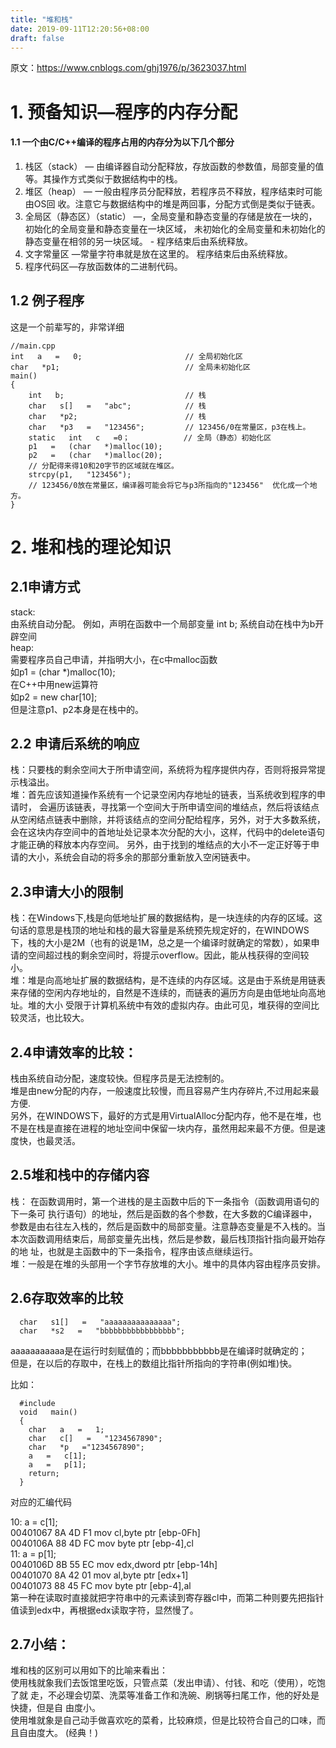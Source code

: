 ```yaml
---
title: "堆和栈"
date: 2019-09-11T12:20:56+08:00
draft: false
---
```


原文：<https://www.cnblogs.com/ghj1976/p/3623037.html>

# 1. 预备知识—程序的内存分配

#### 1.1  一个由C/C++编译的程序占用的内存分为以下几个部分

1. 栈区（stack）  —   由编译器自动分配释放，存放函数的参数值，局部变量的值等。其操作方式类似于数据结构中的栈。
2. 堆区（heap）   —   一般由程序员分配释放，若程序员不释放，程序结束时可能由OS回 
     收。注意它与数据结构中的堆是两回事，分配方式倒是类似于链表。
3. 全局区（静态区）（static） —，全局变量和静态变量的存储是放在一块的，初始化的全局变量和静态变量在一块区域，   未初始化的全局变量和未初始化的静态变量在相邻的另一块区域。   -   程序结束后由系统释放。
4. 文字常量区   —常量字符串就是放在这里的。   程序结束后由系统释放。
5. 程序代码区—存放函数体的二进制代码。



## 1.2 例子程序

这是一个前辈写的，非常详细   

```
//main.cpp   
int   a   =   0;                       // 全局初始化区   
char   *p1;                            // 全局未初始化区   
main()   
{   
    int   b;                           // 栈   
    char   s[]   =   "abc";            // 栈   
    char   *p2;                        // 栈   
    char   *p3   =   "123456";         // 123456/0在常量区，p3在栈上。   
    static   int   c   =0；            // 全局（静态）初始化区   
    p1   =   (char   *)malloc(10);   
    p2   =   (char   *)malloc(20);  
    // 分配得来得10和20字节的区域就在堆区。    
    strcpy(p1,   "123456");   
    // 123456/0放在常量区，编译器可能会将它与p3所指向的"123456"  优化成一个地方。    
}
```



# 2. 堆和栈的理论知识

## 2.1申请方式

stack:   
由系统自动分配。   例如，声明在函数中一个局部变量   int   b;   系统自动在栈中为b开辟空间  
heap:    
需要程序员自己申请，并指明大小，在c中malloc函数   
如p1   =   (char   *)malloc(10);   
在C++中用new运算符   
如p2   =   new   char[10];   
但是注意p1、p2本身是在栈中的。   



## 2.2   申请后系统的响应

  栈：只要栈的剩余空间大于所申请空间，系统将为程序提供内存，否则将报异常提示栈溢出。   
  堆：首先应该知道操作系统有一个记录空闲内存地址的链表，当系统收到程序的申请时， 会遍历该链表，寻找第一个空间大于所申请空间的堆结点，然后将该结点从空闲结点链表中删除，并将该结点的空间分配给程序，另外，对于大多数系统，会在这块内存空间中的首地址处记录本次分配的大小，这样，代码中的delete语句才能正确的释放本内存空间。 
  另外，由于找到的堆结点的大小不一定正好等于申请的大小，系统会自动的将多余的那部分重新放入空闲链表中。   

## 2.3申请大小的限制

栈：在Windows下,栈是向低地址扩展的数据结构，是一块连续的内存的区域。这句话的意思是栈顶的地址和栈的最大容量是系统预先规定好的，在WINDOWS下，栈的大小是2M（也有的说是1M，总之是一个编译时就确定的常数），如果申请的空间超过栈的剩余空间时，将提示overflow。因此，能从栈获得的空间较小。   
堆：堆是向高地址扩展的数据结构，是不连续的内存区域。这是由于系统是用链表来存储的空闲内存地址的，自然是不连续的，而链表的遍历方向是由低地址向高地址。堆的大小 受限于计算机系统中有效的虚拟内存。由此可见，堆获得的空间比较灵活，也比较大。  



## 2.4申请效率的比较：  

栈由系统自动分配，速度较快。但程序员是无法控制的。  
堆是由new分配的内存，一般速度比较慢，而且容易产生内存碎片,不过用起来最方便.  
另外，在WINDOWS下，最好的方式是用VirtualAlloc分配内存，他不是在堆，也不是在栈是直接在进程的地址空间中保留一块内存，虽然用起来最不方便。但是速度快，也最灵活。



## 2.5堆和栈中的存储内容  

栈：   在函数调用时，第一个进栈的是主函数中后的下一条指令（函数调用语句的下一条可 执行语句）的地址，然后是函数的各个参数，在大多数的C编译器中，参数是由右往左入栈的，然后是函数中的局部变量。注意静态变量是不入栈的。当本次函数调用结束后，局部变量先出栈，然后是参数，最后栈顶指针指向最开始存的地 址，也就是主函数中的下一条指令，程序由该点继续运行。  
堆：一般是在堆的头部用一个字节存放堆的大小。堆中的具体内容由程序员安排。  



## 2.6存取效率的比较

```
  char   s1[]   =   "aaaaaaaaaaaaaaa";   
  char   *s2   =   "bbbbbbbbbbbbbbbbb";   
```

aaaaaaaaaaa是在运行时刻赋值的；而bbbbbbbbbbb是在编译时就确定的；  
但是，在以后的存取中，在栈上的数组比指针所指向的字符串(例如堆)快。  

比如：  

```
  #include   
  void   main()   
  {   
    char   a   =   1;   
    char   c[]   =   "1234567890";   
    char   *p   ="1234567890";   
    a   =   c[1];   
    a   =   p[1];   
    return;   
  }   
```

对应的汇编代码  

10:   a   =   c[1];  
00401067   8A   4D   F1   mov   cl,byte   ptr   [ebp-0Fh]  
0040106A   88   4D   FC   mov   byte   ptr   [ebp-4],cl  
11:   a   =   p[1];  
0040106D   8B   55   EC   mov   edx,dword   ptr   [ebp-14h]  
00401070   8A   42   01   mov   al,byte   ptr   [edx+1]  
00401073   88   45   FC   mov   byte   ptr   [ebp-4],al  
第一种在读取时直接就把字符串中的元素读到寄存器cl中，而第二种则要先把指针值读到edx中，再根据edx读取字符，显然慢了。  



## 2.7小结：  

堆和栈的区别可以用如下的比喻来看出：  
使用栈就象我们去饭馆里吃饭，只管点菜（发出申请）、付钱、和吃（使用），吃饱了就 走，不必理会切菜、洗菜等准备工作和洗碗、刷锅等扫尾工作，他的好处是快捷，但是自 由度小。  
使用堆就象是自己动手做喜欢吃的菜肴，比较麻烦，但是比较符合自己的口味，而且自由度大。   (经典！) 